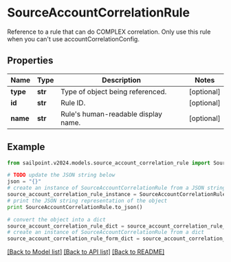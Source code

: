 # SourceAccountCorrelationRule

Reference to a rule that can do COMPLEX correlation. Only use this rule when you can't use accountCorrelationConfig.

## Properties

Name | Type | Description | Notes
------------ | ------------- | ------------- | -------------
**type** | **str** | Type of object being referenced. | [optional] 
**id** | **str** | Rule ID. | [optional] 
**name** | **str** | Rule&#39;s human-readable display name. | [optional] 

## Example

```python
from sailpoint.v2024.models.source_account_correlation_rule import SourceAccountCorrelationRule

# TODO update the JSON string below
json = "{}"
# create an instance of SourceAccountCorrelationRule from a JSON string
source_account_correlation_rule_instance = SourceAccountCorrelationRule.from_json(json)
# print the JSON string representation of the object
print SourceAccountCorrelationRule.to_json()

# convert the object into a dict
source_account_correlation_rule_dict = source_account_correlation_rule_instance.to_dict()
# create an instance of SourceAccountCorrelationRule from a dict
source_account_correlation_rule_form_dict = source_account_correlation_rule.from_dict(source_account_correlation_rule_dict)
```
[[Back to Model list]](../README.md#documentation-for-models) [[Back to API list]](../README.md#documentation-for-api-endpoints) [[Back to README]](../README.md)


